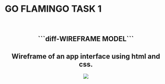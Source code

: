 # GO FLAMINGO TASK 1

<br>
<h2 align="center">```diff-WIREFRAME MODEL```</h2>
<h2 align="center">Wireframe of an app interface using html and css.</h2>

<p align="center">
  <img src="https://github.com/user-attachments/assets/b87b4961-66ab-4bd8-827c-53e6a9a16ae9">
</p>
